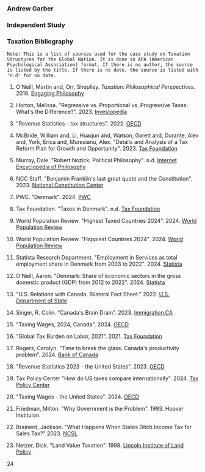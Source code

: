 ### Andrew Garber

### Independent Study

### Taxation Bibliography

```
Note: This is a list of sources used for the case study on Taxation Structures for the Global Nation. It is done in APA (American Psychological Association) format. If there is no author, the source is listed by the title. If there is no date, the source is listed with 'n.d' for no date.
```

1. O'Neill, Martin and, Orr, Sheplley. _Taxation: Philosophical Perspectives_. 2018. [Engaging Philosophy](https://www.amazon.com/Taxation-Philosophical-Perspectives-Engaging-Philosophy/dp/0199609225)

2. Horton, Melissa. "Regressive vs. Proportional vs. Progressive Taxes: What's the Difference?". 2023. [Investopedia](https://www.investopedia.com/ask/answers/042415/what-are-differences-between-regressive-proportional-and-progressive-taxes.asp)

3. "Revenue Statistics - tax structures". 2022. [OECD](https://www.oecd.org/ctp/tax-policy/revenue-statistics-tax-structures.htm)

4. McBride, William and, Li, Huaqun and, Watson, Garett and, Durante, Alex and, York, Erica and, Muresianu, Alex. "Details and Analysis of a Tax Reform Plan for Growth and Opportunity". 2023. [Tax Foundation](https://taxfoundation.org/research/all/federal/growth-opportunity-us-tax-reform-plan/)

5. Murray, Dale. "Robert Nozick: Political Philosophy". n.d. [Internet Encyclopedia of Philosophy](https://iep.utm.edu/noz-poli/)

6. NCC Staff. "Benjamin Franklin's last great quote and the Constitution". 2023. [National Constitution Center](https://constitutioncenter.org/blog/benjamin-franklins-last-great-quote-and-the-constitution)

7. PWC. "Denmark". 2024. [PWC](https://taxsummaries.pwc.com/denmark)

8. Tax Foundation. "Taxes in Denmark". n.d. [Tax Foundation](https://taxfoundation.org/location/denmark/)

9. World Population Review. "Highest Taxed Countries 2024". 2024. [World Population Review](https://worldpopulationreview.com/country-rankings/highest-taxed-countries)

10. World Population Review. "Happiest Countries 2024". 2024. [World Population Review](https://worldpopulationreview.com/country-rankings/happiest-countries-in-the-world)

11. Statista Research Department. "Employment in Services as total employment share in Denmark from 2003 to 2022". 2024. [Statista](https://www.statista.com/statistics/595381/services-employment-as-share-of-total-employment-denmark-europe-eu/)

12. O'Neill, Aaron. "Denmark: Share of economic sectors in the gross domestic product (GDP) from 2012 to 2022". 2024. [Statista](https://www.statista.com/statistics/317288/share-of-economic-sectors-in-the-gdp-in-denmark/)

13. "U.S. Relations with Canada. Bilateral Fact Sheet." 2022. [U.S. Department of State](https://www.state.gov/u-s-relations-with-canada/)

14. Singer, R. Colin. "Canada's Brain Drain". 2023. [Immigration.CA](https://www.immigration.ca/canadas-brain-drain-figures-show-technology-graduate-exodus/)

15. "Taxing Wages, 2024, Canada". 2024. [OECD](https://www.oecd.org/tax/tax-policy/taxing-wages-canada.pdf)

16. "Global Tax Burden on Labor, 2021". 2021. [Tax Foundation](https://taxfoundation.org/data/all/global/tax-burden-on-labor-oecd-2021/)

17. Rogers, Carolyn. "Time to break the glass: Canada's productivity problem". 2024. [Bank of Canada](https://www.bankofcanada.ca/2024/03/time-to-break-the-glass-fixing-canadas-productivity-problem/)

18. "Revenue Statistics 2023 - the United States". 2023. [OECD](https://www.oecd.org/tax/revenue-statistics-united-states.pdf)

19. Tax Policy Center "How do US taxes compare internationally". 2024. [Tax Policy Center](https://www.taxpolicycenter.org/briefing-book/how-do-us-taxes-compare-internationally)

20. "Taxing Wages - the United States". 2024. [OECD](https://www.oecd.org/tax/tax-policy/taxing-wages-united-states.pdf)

21. Friedman, Milton. "Why Government is the Problem". 1993. Hoover Instituion.

22. Brainerd, Jackson. "What Happens When States Ditch Income Tax for Sales Tax?" 2023. [NCSL](https://www.ncsl.org/state-legislatures-news/details/what-happens-when-states-ditch-income-tax-for-sales-tax)

23. Netzer, Dick. "Land Value Taxation". 1998. [Lincoln Institute of Land Policy](https://www.lincolninst.edu/publications/articles/land-value-taxation)

24

